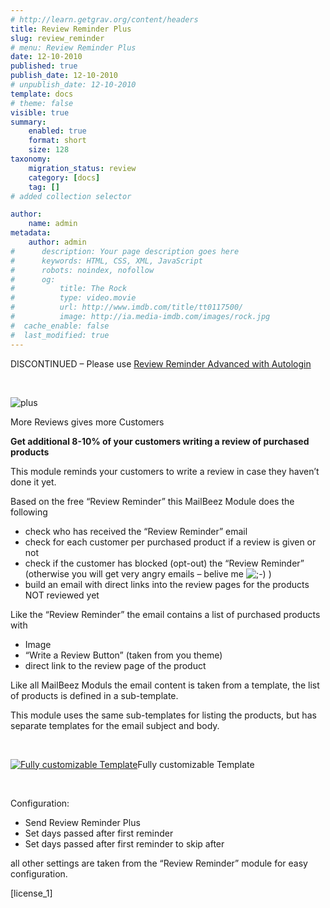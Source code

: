 ```yaml
---
# http://learn.getgrav.org/content/headers
title: Review Reminder Plus
slug: review_reminder
# menu: Review Reminder Plus
date: 12-10-2010
published: true
publish_date: 12-10-2010
# unpublish_date: 12-10-2010
template: docs
# theme: false
visible: true
summary:
    enabled: true
    format: short
    size: 128
taxonomy:
    migration_status: review
    category: [docs]
    tag: []
# added collection selector

author:
    name: admin
metadata:
    author: admin
#      description: Your page description goes here
#      keywords: HTML, CSS, XML, JavaScript
#      robots: noindex, nofollow
#      og:
#          title: The Rock
#          type: video.movie
#          url: http://www.imdb.com/title/tt0117500/
#          image: http://ia.media-imdb.com/images/rock.jpg
#  cache_enable: false
#  last_modified: true
---
```


DISCONTINUED – Please use [Review Reminder Advanced with Autologin](http://www.mailbeez.com/documentation/mailbeez/review_advanced/ "Review Reminder Advanced – Autologin")

 

![](http://www.mailbeez.com/wp-content/uploads/2010/05/plus.png "plus")

More Reviews gives more Customers

**Get additional 8-10% of your customers writing a review of purchased products**

This module reminds your customers to write a review in case they haven’t done it yet.

Based on the free “Review Reminder” this MailBeez Module does the following

- check who has received the “Review Reminder” email
- check for each customer per purchased product if a review is given or not
- check if the customer has blocked (opt-out) the “Review Reminder” (otherwise you will get very angry emails – belive me ![;-)](http://localhost/wordpress_mailbeez_EOL/wp-includes/images/smilies/icon_wink.gif) )
- build an email with direct links into the review pages for the products NOT reviewed yet

Like the “Review Reminder” the email contains a list of purchased products with

- Image
- “Write a Review Button” (taken from you theme)
- direct link to the review page of the product

Like all MailBeez Moduls the email content is taken from a template, the list of products is defined in a sub-template.

This module uses the same sub-templates for listing the products, but has separate templates for the email subject and body.

 

[![](http://www.mailbeez.com/wp-content/uploads/2010/10/mail_review_reminder-242x300.png "Fully customizable Template")](http://www.mailbeez.com/wp-content/uploads/2010/10/mail_review_reminder.png)Fully customizable Template

 

 

Configuration:

- Send Review Reminder Plus
- Set days passed after first reminder
- Set days passed after first reminder to skip after

all other settings are taken from the “Review Reminder” module for easy configuration.

[license\_1]
